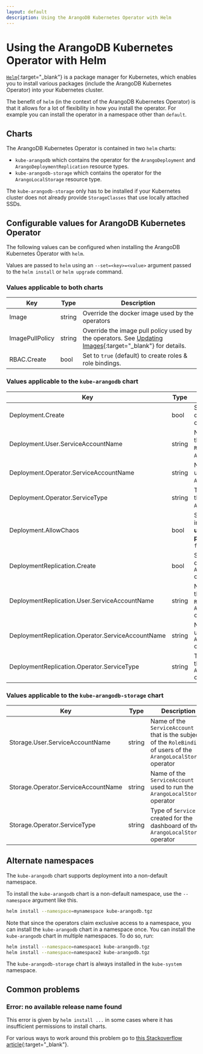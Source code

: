 ```yaml
---
layout: default
description: Using the ArangoDB Kubernetes Operator with Helm
---
```


# Using the ArangoDB Kubernetes Operator with Helm

[`Helm`](https://www.helm.sh/){:target="_blank"} is a package manager for Kubernetes, which enables
you to install various packages (include the ArangoDB Kubernetes Operator)
into your Kubernetes cluster.

The benefit of `helm` (in the context of the ArangoDB Kubernetes Operator)
is that it allows for a lot of flexibility in how you install the operator.
For example you can install the operator in a namespace other than
`default`.

## Charts

The ArangoDB Kubernetes Operator is contained in two `helm` charts:

- `kube-arangodb` which contains the operator for the `ArangoDeployment`
  and `ArangoDeploymentReplication` resource types.
- `kube-arangodb-storage` which contains the operator for the `ArangoLocalStorage`
  resource type.

The `kube-arangodb-storage` only has to be installed if your Kubernetes cluster
does not already provide `StorageClasses` that use locally attached SSDs.

## Configurable values for ArangoDB Kubernetes Operator

The following values can be configured when installing the
ArangoDB Kubernetes Operator with `helm`.

Values are passed to `helm` using an `--set=<key>=<value>` argument passed
to the `helm install` or `helm upgrade` command.

### Values applicable to both charts

| Key               | Type   | Description
|-------------------|--------|-----|
| Image             | string | Override the docker image used by the operators
| ImagePullPolicy   | string | Override the image pull policy used by the operators. See [Updating Images](https://kubernetes.io/docs/concepts/containers/images/#updating-images){:target="_blank"} for details.
| RBAC.Create       | bool   | Set to `true` (default) to create roles & role bindings.

### Values applicable to the `kube-arangodb` chart

| Key               | Type   | Description
|-------------------|--------|-----|
| Deployment.Create | bool   | Set to `true` (default) to deploy the `ArangoDeployment` operator
| Deployment.User.ServiceAccountName | string | Name of the `ServiceAccount` that is the subject of the `RoleBinding` of users of the `ArangoDeployment` operator
| Deployment.Operator.ServiceAccountName | string | Name of the `ServiceAccount` used to run the `ArangoDeployment` operator
| Deployment.Operator.ServiceType | string | Type of `Service` created for the dashboard of the `ArangoDeployment` operator
| Deployment.AllowChaos | bool | Set to `true` to allow the introduction of chaos. **Only use for testing, never for production!** Defaults to `false`.
| DeploymentReplication.Create | bool   | Set to `true` (default) to deploy the `ArangoDeploymentReplication` operator
| DeploymentReplication.User.ServiceAccountName | string | Name of the `ServiceAccount` that is the subject of the `RoleBinding` of users of the `ArangoDeploymentReplication` operator
| DeploymentReplication.Operator.ServiceAccountName | string | Name of the `ServiceAccount` used to run the `ArangoDeploymentReplication` operator
| DeploymentReplication.Operator.ServiceType | string | Type of `Service` created for the dashboard of the `ArangoDeploymentReplication` operator

### Values applicable to the `kube-arangodb-storage` chart

| Key               | Type   | Description
|-------------------|--------|-----|
| Storage.User.ServiceAccountName | string | Name of the `ServiceAccount` that is the subject of the `RoleBinding` of users of the `ArangoLocalStorage` operator
| Storage.Operator.ServiceAccountName | string | Name of the `ServiceAccount` used to run the `ArangoLocalStorage` operator
| Storage.Operator.ServiceType | string | Type of `Service` created for the dashboard of the `ArangoLocalStorage` operator

## Alternate namespaces

The `kube-arangodb` chart supports deployment into a non-default namespace.

To install the `kube-arangodb` chart is a non-default namespace, use the `--namespace`
argument like this.

```bash
helm install --namespace=mynamespace kube-arangodb.tgz
```

Note that since the operators claim exclusive access to a namespace, you can
install the `kube-arangodb` chart in a namespace once.
You can install the `kube-arangodb` chart in multiple namespaces. To do so, run:

```bash
helm install --namespace=namespace1 kube-arangodb.tgz
helm install --namespace=namespace2 kube-arangodb.tgz
```

The `kube-arangodb-storage` chart is always installed in the `kube-system` namespace.

## Common problems

### Error: no available release name found

This error is given by `helm install ...` in some cases where it has
insufficient permissions to install charts.

For various ways to work around this problem go to [this Stackoverflow article](https://stackoverflow.com/questions/43499971/helm-error-no-available-release-name-found){:target="_blank"}.
